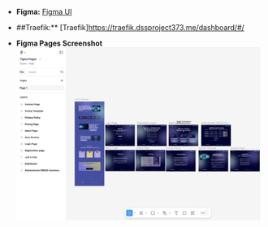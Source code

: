 - **Figma:** [Figma UI](https://www.figma.com/design/Xy5NFHVG7oQKTfRPkyxz5z/Figma-Pages?node-id=0-1&t=83fBOaoN4ldjJjzf-1)

- ##Traefik:** [Traefik]https://traefik.dssproject373.me/dashboard/#/

- **Figma Pages Screenshot** 
![Figma Pages](Images/figma-pages.png)

